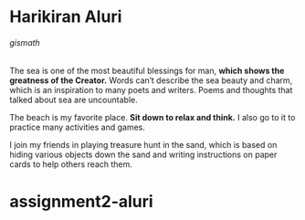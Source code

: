 # Harikiran Aluri
###### gismath
The sea is one of the most beautiful blessings for man, **which shows the greatness of the Creator.**  Words can’t describe the sea beauty and charm, which is an inspiration to many poets and writers. Poems and thoughts that talked about sea are uncountable.

The beach is my favorite place. **Sit down to relax and think.** I also go to it to practice many activities and games.

I join my friends in playing treasure hunt in the sand, which is based on hiding various objects down the sand and writing instructions on paper cards to help others reach them.
   
# assignment2-aluri